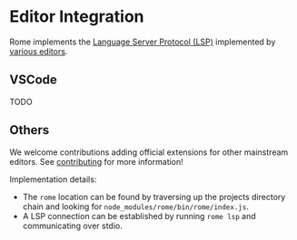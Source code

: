 # Editor Integration

Rome implements the [Language Server Protocol (LSP)](https://microsoft.github.io/language-server-protocol/) implemented by [various editors](https://microsoft.github.io/language-server-protocol/implementors/tools/).

## VSCode

TODO

## Others

We welcome contributions adding official extensions for other mainstream editors. See [contributing](#contributing) for more information!

Implementation details:

 - The `rome` location can be found by traversing up the projects directory chain and looking for `node_modules/rome/bin/rome/index.js`.
 - A LSP connection can be established by running `rome lsp` and communicating over stdio. 
